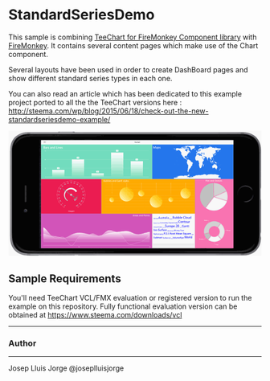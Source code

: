 StandardSeriesDemo
==================

This sample is combining [TeeChart for FireMonkey Component library](https://www.steema.com/product/vcl) with [FireMonkey](https://www.embarcadero.com/products/rad-studio/fm-application-platform). 
It contains several content pages which make use of the Chart component. 

Several layouts have been used in order to create DashBoard pages and show different standard series types in each one.

You can also read an article which has been dedicated to this example project ported to all the the TeeChart versions here :
http://steema.com/wp/blog/2015/06/18/check-out-the-new-standardseriesdemo-example/

![](https://github.com/Steema/TeeChart-FireMonkey-samples/blob/master/StandardSeriesDemo/Screenshots/StandardSeriesDemo-FM-Framed.gif?raw=true "TeeChart for FireMonkey")

## Sample Requirements

You'll need TeeChart VCL/FMX evaluation or registered version to run the example on this repository. Fully functional evaluation version can be obtained at https://www.steema.com/downloads/vcl

---
### Author
------
Josep Lluis Jorge
@joseplluisjorge